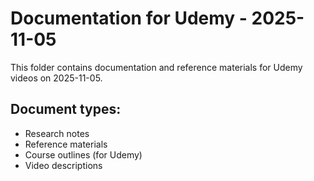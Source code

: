# Documentation for Udemy - 2025-11-05

This folder contains documentation and reference materials for Udemy videos on 2025-11-05.

## Document types:
- Research notes
- Reference materials
- Course outlines (for Udemy)
- Video descriptions

